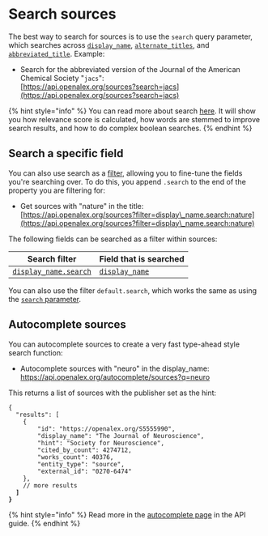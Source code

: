 # Search sources

The best way to search for sources is to use the `search` query parameter, which searches across [`display_name`](source-object.md#display\_name), [`alternate_titles`](source-object.md#alternate\_titles), and [`abbreviated_title`](source-object.md#abbreviated\_title). Example:

* Search for the abbreviated version of the Journal of the American Chemical Society "`jacs`":\
  [https://api.openalex.org/sources?search=jacs](https://api.openalex.org/sources?search=jacs)

{% hint style="info" %}
You can read more about search [here](../../how-to-use-the-api/get-lists-of-entities/search-entities.md). It will show you how relevance score is calculated, how words are stemmed to improve search results, and how to do complex boolean searches.
{% endhint %}

## Search a specific field

You can also use search as a [filter](../../how-to-use-the-api/get-lists-of-entities/filter-entity-lists.md), allowing you to fine-tune the fields you're searching over. To do this, you append `.search` to the end of the property you are filtering for:

* Get sources with "nature" in the title:\
  [https://api.openalex.org/sources?filter=display\_name.search:nature](https://api.openalex.org/sources?filter=display\_name.search:nature)

The following fields can be searched as a filter within sources:

| Search filter                                                  | Field that is searched                          |
| -------------------------------------------------------------- | ----------------------------------------------- |
| [`display_name.search`](filter-sources.md#display\_name.search) | [`display_name`](source-object.md#display\_name) |

You can also use the filter `default.search`, which works the same as using the [`search` parameter](#search-sources).

## Autocomplete sources

You can autocomplete sources to create a very fast type-ahead style search function:

* Autocomplete sources with "neuro" in the display\_name:\
  https://api.openalex.org/autocomplete/sources?q=neuro

This returns a list of sources with the publisher set as the hint:

<pre class="language-json"><code class="lang-json">{ 
  "results": [
    {
        "id": "https://openalex.org/S5555990",
        "display_name": "The Journal of Neuroscience",
        "hint": "Society for Neuroscience",
        "cited_by_count": 4274712,
        "works_count": 40376,
        "entity_type": "source",
        "external_id": "0270-6474"
    },
    // more results
<strong>  ]
</strong><strong>}
</strong></code></pre>

{% hint style="info" %}
Read more in the [autocomplete page](../../how-to-use-the-api/get-lists-of-entities/autocomplete-entities.md) in the API guide.
{% endhint %}
